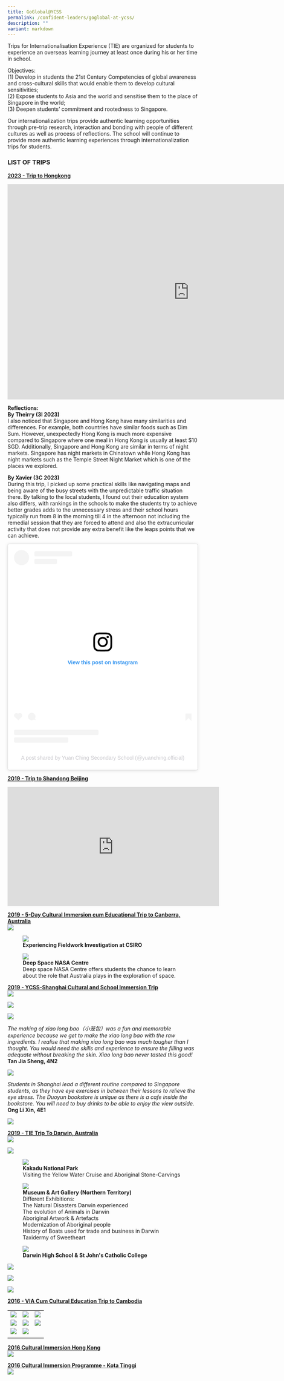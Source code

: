 ```yaml
---
title: GoGlobal@YCSS
permalink: /confident-leaders/goglobal-at-ycss/
description: ""
variant: markdown
---
```

Trips for Internationalisation Experience (TIE) are organized for students to experience an overseas learning journey at least once during his or her time in school.  

Objectives: <br>
(1) Develop in students the 21st Century Competencies of global awareness and cross-cultural skills that would enable them to develop cultural sensitivities; <br>
(2) Expose students to Asia and the world and sensitise them to the place of Singapore in the world; <br>
(3) Deepen students’ commitment and rootedness to Singapore.

Our internationalization trips provide authentic learning opportunities through pre-trip research, interaction and bonding with people of different cultures as well as process of reflections. The school will continue to provide more authentic learning experiences through internationalization trips for students.  

### LIST OF TRIPS

<u><strong> 2023 - Trip to Hongkong </strong></u>

<iframe allowfullscreen="true" height="569" width="960" frameborder="0" src="https://docs.google.com/presentation/d/e/2PACX-1vQZeUHXP7vV5DQfXbJI6KHw5uP1HTWG01yAu4g5JpBqZI-BdWlkT8hT4husGoHj6ylk9D-y9qfbOmrn/embed?start=true&amp;loop=true&amp;delayms=3000"></iframe>


**Reflections:** <br>
**By Theirry (3I 2023)** <br>
I also noticed that Singapore and Hong Kong have many similarities and differences. For example, both countries have similar foods such as Dim Sum. However, unexpectedly Hong Kong is much more expensive compared to Singapore where one meal in Hong Kong is usually at least $10 SGD. Additionally, Singapore and Hong Kong are similar in terms of night markets. Singapore has night markets in Chinatown while Hong Kong has night markets such as the Temple Street Night Market which is one of the places we explored.

**By Xavier (3C 2023)** <br>
During this trip, I picked up some practical skills like navigating maps and being aware of the busy streets with the unpredictable traffic situation there.
By talking to the local students, I found out their education system also differs, with rankings in the schools to make the students try to achieve better grades adds to the unnecessary stress and their school hours typically run from 8 in the morning till 4 in the afternoon not including the remedial session that they are forced to attend and also the extracurricular activity that does not provide any extra benefit like the leaps points that we can achieve.



<blockquote style="background:#FFF; border:0; border-radius:3px; box-shadow:0 0 1px 0 rgba(0,0,0,0.5),0 1px 10px 0 rgba(0,0,0,0.15); margin: 1px; max-width:540px; min-width:326px; padding:0; width:99.375%; width:-webkit-calc(100% - 2px); width:calc(100% - 2px);" data-instgrm-version="14" data-instgrm-permalink="https://www.instagram.com/reel/CzI0FNwBWJJ/?utm\_source=ig\_embed&amp;utm\_campaign=loading" data-instgrm-captioned="" class="instagram-media"><div style="padding:16px;"> <a target="\_blank" style="background:#FFFFFF; line-height:0; padding:0 0; text-align:center; text-decoration:none; width:100%;" href="https://www.instagram.com/reel/CzI0FNwBWJJ/?utm\_source=ig\_embed&amp;utm\_campaign=loading"> <div style="display: flex; flex-direction: row; align-items: center;"> <div style="background-color: #F4F4F4; border-radius: 50%; flex-grow: 0; height: 40px; margin-right: 14px; width: 40px;"></div> <div style="display: flex; flex-direction: column; flex-grow: 1; justify-content: center;"> <div style="background-color: #F4F4F4; border-radius: 4px; flex-grow: 0; height: 14px; margin-bottom: 6px; width: 100px;"></div> <div style="background-color: #F4F4F4; border-radius: 4px; flex-grow: 0; height: 14px; width: 60px;"></div></div></div><div style="padding: 19% 0;"></div> <div style="display:block; height:50px; margin:0 auto 12px; width:50px;"><svg xmlns:xlink="https://www.w3.org/1999/xlink" xmlns="https://www.w3.org/2000/svg" version="1.1" viewBox="0 0 60 60" height="50px" width="50px"><g fill-rule="evenodd" fill="none" stroke-width="1" stroke="none"><g fill="#000000" transform="translate(-511.000000, -20.000000)"><g><path d="M556.869,30.41 C554.814,30.41 553.148,32.076 553.148,34.131 C553.148,36.186 554.814,37.852 556.869,37.852 C558.924,37.852 560.59,36.186 560.59,34.131 C560.59,32.076 558.924,30.41 556.869,30.41 M541,60.657 C535.114,60.657 530.342,55.887 530.342,50 C530.342,44.114 535.114,39.342 541,39.342 C546.887,39.342 551.658,44.114 551.658,50 C551.658,55.887 546.887,60.657 541,60.657 M541,33.886 C532.1,33.886 524.886,41.1 524.886,50 C524.886,58.899 532.1,66.113 541,66.113 C549.9,66.113 557.115,58.899 557.115,50 C557.115,41.1 549.9,33.886 541,33.886 M565.378,62.101 C565.244,65.022 564.756,66.606 564.346,67.663 C563.803,69.06 563.154,70.057 562.106,71.106 C561.058,72.155 560.06,72.803 558.662,73.347 C557.607,73.757 556.021,74.244 553.102,74.378 C549.944,74.521 548.997,74.552 541,74.552 C533.003,74.552 532.056,74.521 528.898,74.378 C525.979,74.244 524.393,73.757 523.338,73.347 C521.94,72.803 520.942,72.155 519.894,71.106 C518.846,70.057 518.197,69.06 517.654,67.663 C517.244,66.606 516.755,65.022 516.623,62.101 C516.479,58.943 516.448,57.996 516.448,50 C516.448,42.003 516.479,41.056 516.623,37.899 C516.755,34.978 517.244,33.391 517.654,32.338 C518.197,30.938 518.846,29.942 519.894,28.894 C520.942,27.846 521.94,27.196 523.338,26.654 C524.393,26.244 525.979,25.756 528.898,25.623 C532.057,25.479 533.004,25.448 541,25.448 C548.997,25.448 549.943,25.479 553.102,25.623 C556.021,25.756 557.607,26.244 558.662,26.654 C560.06,27.196 561.058,27.846 562.106,28.894 C563.154,29.942 563.803,30.938 564.346,32.338 C564.756,33.391 565.244,34.978 565.378,37.899 C565.522,41.056 565.552,42.003 565.552,50 C565.552,57.996 565.522,58.943 565.378,62.101 M570.82,37.631 C570.674,34.438 570.167,32.258 569.425,30.349 C568.659,28.377 567.633,26.702 565.965,25.035 C564.297,23.368 562.623,22.342 560.652,21.575 C558.743,20.834 556.562,20.326 553.369,20.18 C550.169,20.033 549.148,20 541,20 C532.853,20 531.831,20.033 528.631,20.18 C525.438,20.326 523.257,20.834 521.349,21.575 C519.376,22.342 517.703,23.368 516.035,25.035 C514.368,26.702 513.342,28.377 512.574,30.349 C511.834,32.258 511.326,34.438 511.181,37.631 C511.035,40.831 511,41.851 511,50 C511,58.147 511.035,59.17 511.181,62.369 C511.326,65.562 511.834,67.743 512.574,69.651 C513.342,71.625 514.368,73.296 516.035,74.965 C517.703,76.634 519.376,77.658 521.349,78.425 C523.257,79.167 525.438,79.673 528.631,79.82 C531.831,79.965 532.853,80.001 541,80.001 C549.148,80.001 550.169,79.965 553.369,79.82 C556.562,79.673 558.743,79.167 560.652,78.425 C562.623,77.658 564.297,76.634 565.965,74.965 C567.633,73.296 568.659,71.625 569.425,69.651 C570.167,67.743 570.674,65.562 570.82,62.369 C570.966,59.17 571,58.147 571,50 C571,41.851 570.966,40.831 570.82,37.631"></path></g></g></g></svg></div><div style="padding-top: 8px;"> <div style="color:#3897f0; font-family:Arial,sans-serif; font-size:14px; font-style:normal; font-weight:550; line-height:18px;">View this post on Instagram</div></div><div style="padding: 12.5% 0;"></div> <div style="display: flex; flex-direction: row; margin-bottom: 14px; align-items: center;"><div> <div style="background-color: #F4F4F4; border-radius: 50%; height: 12.5px; width: 12.5px; transform: translateX(0px) translateY(7px);"></div> <div style="background-color: #F4F4F4; height: 12.5px; transform: rotate(-45deg) translateX(3px) translateY(1px); width: 12.5px; flex-grow: 0; margin-right: 14px; margin-left: 2px;"></div> <div style="background-color: #F4F4F4; border-radius: 50%; height: 12.5px; width: 12.5px; transform: translateX(9px) translateY(-18px);"></div></div><div style="margin-left: 8px;"> <div style="background-color: #F4F4F4; border-radius: 50%; flex-grow: 0; height: 20px; width: 20px;"></div> <div style="width: 0; height: 0; border-top: 2px solid transparent; border-left: 6px solid #f4f4f4; border-bottom: 2px solid transparent; transform: translateX(16px) translateY(-4px) rotate(30deg)"></div></div><div style="margin-left: auto;"> <div style="width: 0px; border-top: 8px solid #F4F4F4; border-right: 8px solid transparent; transform: translateY(16px);"></div> <div style="background-color: #F4F4F4; flex-grow: 0; height: 12px; width: 16px; transform: translateY(-4px);"></div> <div style="width: 0; height: 0; border-top: 8px solid #F4F4F4; border-left: 8px solid transparent; transform: translateY(-4px) translateX(8px);"></div></div></div> <div style="display: flex; flex-direction: column; flex-grow: 1; justify-content: center; margin-bottom: 24px;"> <div style="background-color: #F4F4F4; border-radius: 4px; flex-grow: 0; height: 14px; margin-bottom: 6px; width: 224px;"></div> <div style="background-color: #F4F4F4; border-radius: 4px; flex-grow: 0; height: 14px; width: 144px;"></div></div></a><p style="color:#c9c8cd; font-family:Arial,sans-serif; font-size:14px; line-height:17px; margin-bottom:0; margin-top:8px; overflow:hidden; padding:8px 0 7px; text-align:center; text-overflow:ellipsis; white-space:nowrap;"><a target="\_blank" style="color:#c9c8cd; font-family:Arial,sans-serif; font-size:14px; font-style:normal; font-weight:normal; line-height:17px; text-decoration:none;" href="https://www.instagram.com/reel/CzI0FNwBWJJ/?utm\_source=ig\_embed&amp;utm\_campaign=loading">A post shared by Yuan Ching Secondary School (@yuanching.official)</a></p></div></blockquote> <script src="//www.instagram.com/embed.js" async=""></script>


<u><strong> 2019 - Trip to Shandong Beijing </strong></u>

<iframe width="560" height="315" src="https://www.youtube.com/embed/YoOzGoDHa7s" title="YouTube video player" frameborder="0" allow="accelerometer; autoplay; clipboard-write; encrypted-media; gyroscope; picture-in-picture; web-share" allowfullscreen=""></iframe>

<u><strong> 2019 - 5-Day Cultural Immersion cum Educational Trip to Canberra, Australia </strong></u><br>
![](/images/darwin.jpg)

<figure>  
<img src="/images/darwin%202.jpg">  
<figcaption> <strong> Experiencing Fieldwork Investigation at CSIRO </strong> </figcaption>  
</figure>

<figure>  
<img src="/images/darwin%203.jpg">  
<figcaption> <strong> Deep Space NASA Centre </strong> <br>
Deep space NASA Centre offers students the chance to learn about the role that Australia plays in the exploration of space.  </figcaption>  
</figure>

<u><strong> 2019 - YCSS-Shanghai Cultural and School Immersion Trip </strong></u><br>
![](/images/min%20li%20high%20school%201.jpg)

![](/images/min%20li%20high%20school%202.jpg)

![](/images/min%20li%20high%20school%203.jpg)

*The making of xiao long bao（小笼包）was a fun and memorable experience because we get to make the xiao long bao with the raw ingredients. I realise that making xiao long bao was much tougher than I thought. You would need the skills and experience to ensure the filling was adequate without breaking the skin. Xiao long bao never tasted this good!*                                                
**Tan Jia Sheng, 4N2**

![](/images/15%20Reflection.png)

*Students in Shanghai lead a different routine compared to Singapore students, as they have eye exercises in between their lessons to relieve the eye stress. The Duoyun bookstore is unique as there is a cafe inside the bookstore. You will need to buy drinks to be able to enjoy the view outside.*  
**Ong Li Xin, 4E1**

![](/images/min%20li%20high%20school%204.jpg)

<u><strong> 2019 - TIE Trip To Darwin, Australia </strong></u><br>
![](/images/Australia%201.jpg)

![](/images/Australia%202.jpg)

<figure>  
<img src="/images/24%20Kakadu%20National%20Park.jpg">  
<figcaption> <strong> Kakadu National Park </strong><br>
Visiting the Yellow Water Cruise and Aboriginal Stone-Carvings  </figcaption>  
</figure>

<figure>  
<img src="/images/Australia%203.jpg">  
<figcaption> <strong> Museum &amp; Art Gallery (Northern Territory) </strong><br>
Different Exhibitions: <br>
The Natural Disasters Darwin experienced <br>
The evolution of Animals in Darwin <br>
Aboriginal Artwork &amp; Artefacts <br>
Modernization of Aboriginal people <br>
History of Boats used for trade and business in Darwin <br>
Taxidermy of Sweetheart  </figcaption>  
</figure>

<figure>  
<img src="/images/28%20Darwin%20High%20School.png">
<figcaption> <strong> Darwin High School &amp; St John's Catholic College </strong></figcaption>  
</figure>

![](/images/Australia%204.jpg)

![](/images/Australia%205.jpg)

![](/images/33%20Darwin%20Group.png)

<u><strong> 2016 - VIA Cum Cultural Education Trip to Cambodia </strong></u>

|  |  |  |
| -------- | -------- | -------- |
| ![](/images/Slide3.jpg) | ![](/images/Slide4.jpg) | ![](/images/Slide5.jpg) |
| ![](/images/Slide6.jpg) | ![](/images/Slide7.jpg) | ![](/images/Slide8.jpg) |
| ![](/images/Slide9.jpg) |![](/images/Slide10.jpg) | |
| | |

<u><strong> 2016 Cultural Immersion Hong Kong </strong></u><br>
![](/images/hong%20kong.jpg)

<u><strong> 2016 Cultural Immersion Programme - Kota Tinggi </strong></u><br>
![](/images/malaysia.jpg)